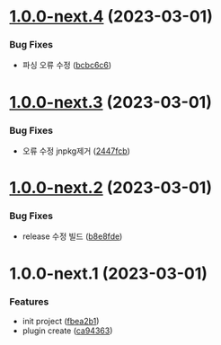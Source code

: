 # [1.0.0-next.4](https://github.com/jl917/vite-plugin-jsx-remove-attrs/compare/v1.0.0-next.3...v1.0.0-next.4) (2023-03-01)


### Bug Fixes

* 파싱 오류 수정 ([bcbc6c6](https://github.com/jl917/vite-plugin-jsx-remove-attrs/commit/bcbc6c6613f5b4c3c092de1a036d5ca1a960a292))

# [1.0.0-next.3](https://github.com/jl917/vite-plugin-jsx-remove-attrs/compare/v1.0.0-next.2...v1.0.0-next.3) (2023-03-01)


### Bug Fixes

* 오류 수정 jnpkg제거 ([2447fcb](https://github.com/jl917/vite-plugin-jsx-remove-attrs/commit/2447fcb0511a7291e5b9a82a9dc7f52f47cb28b1))

# [1.0.0-next.2](https://github.com/jl917/vite-plugin-jsx-remove-attrs/compare/v1.0.0-next.1...v1.0.0-next.2) (2023-03-01)


### Bug Fixes

* release 수정 빌드 ([b8e8fde](https://github.com/jl917/vite-plugin-jsx-remove-attrs/commit/b8e8fde6972f67225b755186f70b8453b363581f))

# 1.0.0-next.1 (2023-03-01)


### Features

* init project ([fbea2b1](https://github.com/jl917/vite-plugin-jsx-remove-attrs/commit/fbea2b1e7774a738aad804d6d73fb31f60885bc9))
* plugin create ([ca94363](https://github.com/jl917/vite-plugin-jsx-remove-attrs/commit/ca943631ecebc926a145d2feb61e7e02ff7b02d6))
